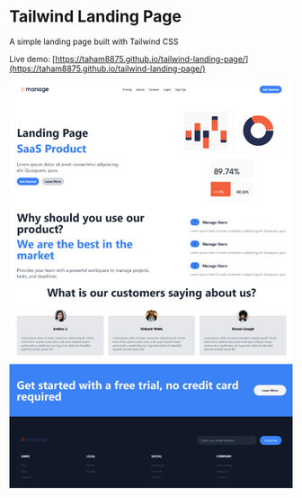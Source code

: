 # Tailwind Landing Page

A simple landing page built with Tailwind CSS

Live demo: [https://taham8875.github.io/tailwind-landing-page/](https://taham8875.github.io/tailwind-landing-page/)

![Screenshot](assets/screenshot.png)